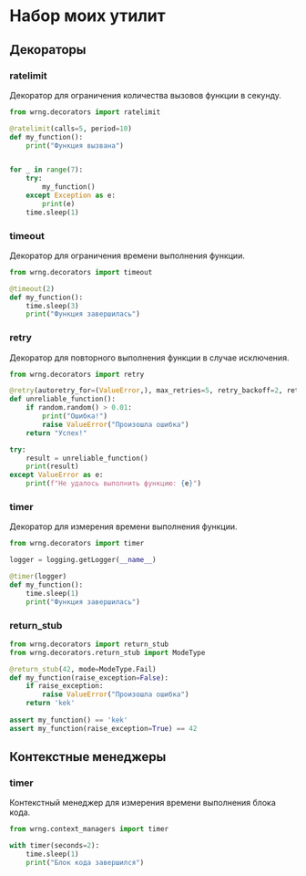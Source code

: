 # Набор моих утилит

## Декораторы

### ratelimit

Декоратор для ограничения количества вызовов функции в секунду.

```python
from wrng.decorators import ratelimit

@ratelimit(calls=5, period=10)
def my_function():
    print("Функция вызвана")


for _ in range(7):
    try:
        my_function()
    except Exception as e:
        print(e)
    time.sleep(1)
```

### timeout

Декоратор для ограничения времени выполнения функции.

```python
from wrng.decorators import timeout

@timeout(2)
def my_function():
    time.sleep(3)
    print("Функция завершилась")
```

### retry

Декоратор для повторного выполнения функции в случае исключения.

```python
from wrng.decorators import retry

@retry(autoretry_for=(ValueError,), max_retries=5, retry_backoff=2, retry_backoff_max=30, retry_jitter=True)
def unreliable_function():
    if random.random() > 0.01:
        print("Ошибка!")
        raise ValueError("Произошла ошибка")
    return "Успех!"

try:
    result = unreliable_function()
    print(result)
except ValueError as e:
    print(f"Не удалось выполнить функцию: {e}")

```

### timer

Декоратор для измерения времени выполнения функции.

```python
from wrng.decorators import timer

logger = logging.getLogger(__name__)

@timer(logger)
def my_function():
    time.sleep(1)
    print("Функция завершилась")
```

### return_stub
```python
from wrng.decorators import return_stub
from wrng.decorators.return_stub import ModeType

@return_stub(42, mode=ModeType.Fail)
def my_function(raise_exception=False):
    if raise_exception:
        raise ValueError("Произошла ошибка")
    return 'kek'
    
assert my_function() == 'kek'
assert my_function(raise_exception=True) == 42
```

## Контекстные менеджеры

### timer

Контекстный менеджер для измерения времени выполнения блока кода.

```python
from wrng.context_managers import timer

with timer(seconds=2):
    time.sleep(1)
    print("Блок кода завершился")
```
